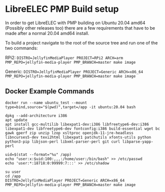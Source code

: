 # LibreELEC PMP Build setup

In order to get LibreELEC with PMP building on Ubuntu 20.04 amd64 (Possibly other releases too) there are a few requirements that have to be made after a normal 20.04 amd64 install.

To build a project navigate to the root of the source tree and run one of the two commands:

RPi2: `DISTRO=JellyfinMediaPlayer PROJECT=RPi2 ARCH=arm PMP_REPO=jellyfin-media-player PMP_BRANCH=master make image`

Generic: `DISTRO=JellyfinMediaPlayer PROJECT=Generic ARCH=x86_64 PMP_REPO=jellyfin-media-player PMP_BRANCH=master make image`

## Docker Example Commands
```
docker run --name ubuntu_test --mount type=bind,source="$(pwd)",target=/app -it ubuntu:20.04 bash

dpkg --add-architecture i386
apt update
apt install gcc-multilib libexpat1-dev:i386 libfreetype6-dev:i386 libexpat1-dev libfreetype6-dev fontconfig:i386 build-essential wget bc gawk gperf zip unzip lzop xsltproc openjdk-11-jre-headless libncurses5-dev texi2html libexpat1 patchutils xfonts-utils python python3-pip libjson-perl libxml-parser-perl git curl libparse-yapp-perl

uid=$(stat --format="%u" /app)
echo "user:x:$uid:100:,,,:/home/user:/bin/bash" >> /etc/passwd
echo 'user:*:18718:0:99999:7:::' >> /etc/shadow

su user
cd /app
DISTRO=JellyfinMediaPlayer PROJECT=Generic ARCH=x86_64 PMP_REPO=jellyfin-media-player PMP_BRANCH=master make image

```
